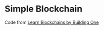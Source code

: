 # Simple Blockchain
 Code from [Learn Blockchains by Building One](https://hackernoon.com/learn-blockchains-by-building-one-117428612f46)
